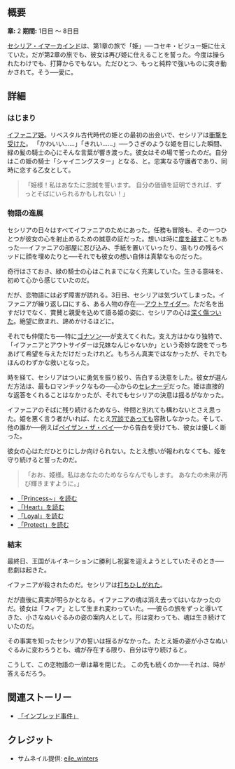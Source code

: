 <!-- title: おお、プリンセス -->

<!-- quote: あなたの名誉のために戦おう、誓いを貫く騎士として。 -->

<!-- chapters: 1 -->

<!-- images: (セシリアとイファニアの初対面), (イファニアのベッドで怪しい行動をするセシリア), (ゴナソンとビジューに慰められるセシリア), (イファニアへ贈るセシリアのセレナーデ), (イファニアの死を知ったセシリア) -->

<!-- model: false -->

## 概要

**章:** 2
**期間:** 1日目 ～ 8日目

[セシリア・イマーカインド](#entry:cecilia-entry)は、第1章の旅で「姫」──コセキ・ビジュー姫に仕えていた。だが第2章の旅でも、彼女は再び姫に仕えることを誓った。今度は操られたわけでも、打算からでもない。ただひとつ、もっと純粋で強いものに突き動かされて。そう──愛に。

## 詳細

### はじまり

[イファニア姫](#entry:iphania-entry)。リベスタル古代時代の姫との最初の出会いで、セシリアは[衝撃を受けた](https://www.youtube.com/watch?v=cyLsX20esBE&t=3677s)。
「かわいい……」「きれい……」──うさぎのような姫を目にした瞬間、緑の髪の騎士の心にそんな言葉が響き渡った。彼女はその場で誓ったのだ。自分はこの姫の騎士「シャイニングスター」となる、と。忠実なる守護者であり、同時に恋する乙女として。

> 「姫様！私はあなたに忠誠を誓います。
> 自分の価値を証明できれば、ずっとそばにいられるかもしれない！」

### 物語の進展

セシリアの日々はすべてイファニアのためにあった。任務も冒険も、その一つひとつが彼女の心を射止めるための誠意の証だった。想いは時に[度を越す](https://www.youtube.com/live/Icdii90_vSA?si=Jyrns6hejyLxwP1j&t=18262)こともあった──イファニアの部屋に忍び込み、手紙を置いていったり、温もりの残るベッドに顔を埋めたりと──それでも彼女の想い自体は真摯なものだった。

奇行はさておき、緑の騎士の心はこれまでになく充実していた。生きる意味を、初めて心から感じていたのだ。

だが、恋物語には必ず障害が訪れる。3日目、セシリアは気づいてしまった。イファニアが繰り返し口にする、ある人物の存在──[アウトサイダー](#entry:outsider-entry)。ただ名を出すだけでなく、賞賛と親愛を込めて語る姫の姿に、セシリアの心は[深く傷ついた](https://www.youtube.com/live/Icdii90_vSA?si=ExxsS-YVaBvPL6Uo&t=5066)。絶望に飲まれ、諦めかけるほどに。

それでも仲間たち──特に[ゴナソン](#entry:gigi-entry)──が支えてくれた。支え方はかなり独特で、「イファニアとアウトサイダーは兄妹なんじゃないか」という奇妙な説をでっちあげて希望を与えただけだったけれど。もちろん真実ではなかったが、それでもほんのわずかな救いとなった。

時を経て、セシリアはついに勇気を振り絞り、告白する決意をした。彼女が選んだ方法は、最もロマンチックなもの──心からの[セレナーデ](https://www.youtube.com/live/I75IWfMGVgM?t=7144)だった。姫は直接的な返答をくれることはなかったが、それでもセシリアの決意は揺るがなかった。

イファニアのそばに残り続けるためなら、仲間と別れても構わないとさえ思った。姫を悪く言う者がいれば、たとえ[冗談であっても](https://www.youtube.com/live/48HSA_GcOZ0?si=5hds-8Kg9slqsnyV&t=6918)容赦しなかった。そして、他の誰か──例えば[ペイザン・ザ・ベイ](#entry:bae-entry)──から告白を受けても、彼女は優しく断った。

彼女の心はただひとりにしか向けられない。たとえ想いが報われなくても、姫を守り続けると誓ったのだ。

> 「おお、姫様。私はあなたのためならなんでもします。
> あなたの未来が再び輝きますように。」

- [「Princess\~」を読む](#text:princess~)
- [「Heart」を読む](#text:heart)
- [「Loyal」を読む](#text:loyal)
- [「Protect」を読む](#text:protect)

### 結末

最終日、王国がルイネーションに勝利し祝宴を迎えようとしていたそのとき──悲劇は起きた。

イファニアが殺されたのだ。セシリアは[打ちひしがれた](https://www.youtube.com/live/LyufI3aiCB0?si=GTfSsdxPIM8QPDg9&t=6682)。

だが直後に真実が明らかとなる。イファニアの魂は消え去ってはいなかったのだ。彼女は「フィア」として生まれ変わっていた。──彼らの旅をずっと導いてきた、小さなぬいぐるみの姿の案内人として。形は変わっても、魂は生き続けていたのだ。

その事実を知ったセシリアの誓いは揺るがなかった。たとえ姫の姿が小さなぬいぐるみに変わろうとも、魂が存在する限り、自分は守り続けると。

こうして、この恋物語の一章は幕を閉じた。
この先も続くのか──それは、時が答えるだろう。

## 関連ストーリー

- [「インブレッド事件」](#entry:inbread-entry)

## クレジット

- サムネイル提供: [eile_winters](https://x.com/eule_winters/status/1919969659094499795)
